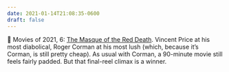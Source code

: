 ```yaml
---
date: 2021-01-14T21:08:35-0600
draft: false
---
```




🎥 Movies of 2021, 6: [The Masque of the Red Death](https://www.imdb.com/title/tt0058333/). Vincent Price at his most diabolical, Roger Corman at his most lush (which, because it’s Corman, is still pretty cheap). As usual with Corman, a 90-minute movie still feels fairly padded. But that final-reel climax is a winner.




